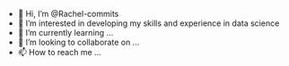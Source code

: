 - 👋 Hi, I’m @Rachel-commits
- 👀 I’m interested in developing my skills and experience in data science
- 🌱 I’m currently learning ...
- 💞️ I’m looking to collaborate on ...
- 📫 How to reach me ...

<!---
Rachel-commits/Rachel-commits is a ✨ special ✨ repository because its `README.md` (this file) appears on your GitHub profile.
You can click the Preview link to take a look at your changes.
--->
